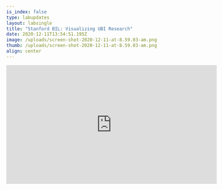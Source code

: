 ```yaml
---
is_index: false
type: labupdates
layout: labsingle
title: "Stanford BIL: Visualizing UBI Research"
date: 2020-12-11T13:54:51.195Z
image: /uploads/screen-shot-2020-12-11-at-8.59.03-am.png
thumb: /uploads/screen-shot-2020-12-11-at-8.59.03-am.png
align: center
---
```

<iframe width="560" height="315" src="https://www.youtube.com/embed/tcPJ2KUb35g" frameborder="0" allow="accelerometer; autoplay; clipboard-write; encrypted-media; gyroscope; picture-in-picture" allowfullscreen></iframe>